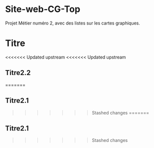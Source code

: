 # Site-web-CG-Top
Projet Métier numéro 2, avec des listes sur les cartes graphiques.
# Titre
<<<<<<< Updated upstream
<<<<<<< Updated upstream
## Titre2.2
=======
## Titre2.1
>>>>>>> Stashed changes
=======
## Titre2.1
>>>>>>> Stashed changes

